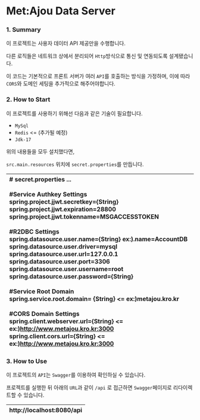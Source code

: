 # Met:Ajou Data Server



### 1. Summary

이 프로젝트는 사용자 데이터 API 제공만을 수행합니다.

다른 로직들은 네트워크 상에서 분리되어 `Http`방식으로 통신 및 연동되도록 설계됐습니다.

이 코드는 기본적으로 프론트 서버가 여러 `API`를 호출하는 방식을 가정하며, 이에 따라 `CORS`와 도메인 세팅을 추가적으로 해주어야합니다.



### 2. How to Start

이 프로젝트를 사용하기 위해선 다음과 같은 기술이 필요합니다.

* `MySql`
* `Redis` <= (추가될 예정)
* `Jdk-17`

위의 내용들을 모두 설치했다면,

 `src.main.resources` 위치에 `secret.properties`를 만듭니다.

| # secret.properties ...<br/><br/>#Service Authkey Settings<br/>spring.project.jjwt.secretkey={String}<br/>spring.project.jjwt.expiration=28800<br/>spring.project.jjwt.tokenname=MSGACCESSTOKEN<br/><br/>#R2DBC Settings<br/>spring.datasource.user.name={String} ex:).name=AccountDB<br/>spring.datasource.user.driver=mysql<br/>spring.datasource.user.url=127.0.0.1<br/>spring.datasource.user.port=3306<br/>spring.datasource.user.username=root<br/>spring.datasource.user.password={String}<br/><br/>#Service Root Domain<br/>spring.service.root.domain= {String} <= ex:)metajou.kro.kr<br/><br/>#CORS Domain Settings<br/>spring.client.webserver.url={String} <= ex:)http://www.metajou.kro.kr:3000<br/>spring.client.cors.url={String} <= ex:)http://www.metajou.kro.kr:3000 |
| :----------------------------------------------------------- |



### 3. How to Use

이 프로젝트의 `API`는 `Swagger`를 이용하여 확인하실 수 있습니다.

프로젝트를 실행한 뒤 아래의 `URL`과 같이 `/api` 로 접근하면 `Swagger`페이지로 리다이렉트할 수 있습니다.

| http://localhost:8080/api |
| :------------------------ |

